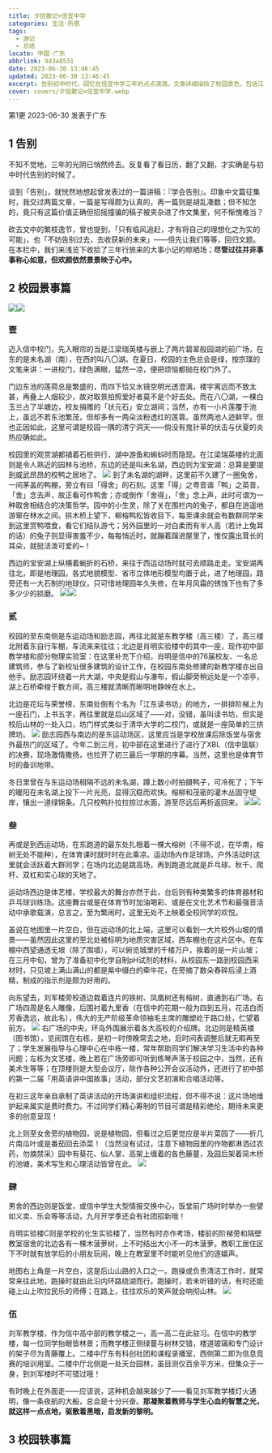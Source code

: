 ```yaml
---
title: 夕拾散记×信宜中学
categories: 生活·所感
tags:
  - 游记
  - 总结
locate: 中国·广东
abbrlink: 943a8531
date: 2023-06-30 13:46:45
updated: 2023-06-30 13:46:45
excerpt: 告别初中时代，回忆在信宜中学三年的点点滴滴。文章详细描绘了校园景色，包括江梁瑞英楼、未名湖、八〇湖等湖泊美景，以及宝安湖、地理园、励志园等区域的特色。同时，还叙述了校园内的运动场、体艺楼、图书馆等建筑的功能与活动，穿插了在校园的各种故事，如学生活动、社团招新等，展现了丰富多彩的校园生活。
cover: covers/夕拾散记×信宜中学.webp
---
```

第1更 2023-06-30 发表于广东

## 1 告别
不知不觉地，三年的光阴已悄然终去。反复看了看日历，翻了又翻，才实确是与初中时代告别的时候了。

谈到「告别」，就恍然地想起曾发表过的一篇讲稿：『学会告别』。印象中文篇征集时，我交过两篇文章，一篇是写得颇为认真的，再一篇则是胡乱凑数；但不知怎的，竟只有这篇价值正确但招摇撞骗的稿子被夹杂进了作文集里，何不惭愧难当？

砍去文中的繁枝逸节，曾也提到，「只有临风追赶，才有将自己的理想化之为实的可能」，也「不妨告别过去，去收获新的未来」——但先让我们等等，回归文题。在本栏中，我们来浅览下收拾了三年行旅来的大事小记的晾晒场；**尽管过往并非事事称心如意，但欢颜依然景景映于心中。**
## 2 校园景事篇
![](map-1.avif)![](photo-1.avif)
### 壹
迈入信中校门，先入眼帘的当是江梁瑞英楼与嵌上了两片碧翠般园湖的前广场，在东的是未名湖（南），在西的叫八〇湖。在夏日，校园的主色总会是绿，按宗璞的文笔来讲：一进校门，绿色满眼，猛然一凉，便把烦恼都抛在校门外了。

门边东池的莲荷总是繁盛的，而四下恰又水镜空明光透澄漓，楼宇离远而不致太甚，再叠上人烟较少，故对取景拍照爱好者莫不是个好去处。而在八〇湖，一棵白玉兰占了半塘边，校友捐赠的「状元石」安立湖间；当然，亦有一小片莲覆于池上，虽远不若东池繁茂，但却多有一两朵淡粉透红的莲蓉。虽然两池人迹鲜罕，但也正因如此，这里可谓是校园一隅的清宁洞天——倘没有鬼针草的伏击与伏夏的炎热应确如此。

校园里的观赏湖都铺着石桩供行，湖中游鱼和蝌蚪时而隐现。在江梁瑞英楼的北面则是令人熟近的园林与池桥，东边的还是叫未名湖，西边则为宝安湖：总算是要提到威武昂昂的校鸭之居地了。
![](./photo-2.avif)
到了未名湖的湖畔，这里前不久建了一圈兔舍，一间茅盖的鸭棚，旁立有曰「得舍」的石刻。这里「得」之粤音谐「鸭」之英音，「舍」念去声，故正看可作鸭舍；亦或倒作「舍得」，「舍」念上声，此时可谓为一种取舍相结合的决策哲学。园中的小生灵，除了关在围栏内的兔子，都自在逍遥地游窜在林水之间。拱木桥上望下，柳榕鸭松皆收目下，每至课余就会有数群同学来到这里赏鸭喂食，看它们结队游弋；另外园里的一对白柔而有半人高（若计上兔耳的话）的兔子则显得害羞不少，每每悄近时，就蹦着蹿进屋里了，惟仅露出茸长的耳朵，就挺活泼可爱的~！

西边的宝安湖上纵横着蜿折的石桥，来往于西运动场时就可去顺路走走。宝安湖再往北，即是地理园。各式地貌模型、省市立体地形模型均置于此，进了地理园，路旁还有一大石制的地球仪，只可惜地理园年久失修，在年月风霜的锈蚀下也有了多多少少的损磨。
![](map-2.avif)![](photo-3.avif)
### 贰
校园的至东南侧是东运动场和励志园，再往北就是东教学楼（高三楼）了，高三楼北附着东自行车棚，车流来来往往；北边是肖明实验楼中的其中一座，现作初中部教学楼和部分物理实验室：在这里补充下介绍，肖明是信中的76届校友、一名总建筑师，参与了新校址很多建筑的设计工作，在校园东南处修建的新教学楼亦出自他手。励志园环绕着一片大湖，中央是假山与瀑布，假山脚旁稍远处是一个凉亭，湖上石桥牵梭于数方间，高三楼就清晰而晰明地静映在水上。

北边是花坛与荣誉榜，东南处倒有个名为「江东读书坊」的地方，一排排阶梯上为一座石门，上书五字，再往里就是后山区域了——对，没错，虽叫读书坊，但实是校后山林的一处入口，坊门样式类似于清华大学的二校门，或就是一座简单的三拱牌坊。
![](photo-4.avif)
励志园西与南边的是东运动场区，这里应当是学校放课后除饭堂与宿舍外最热门的区域了。今年二到三月，初中部在这里进行了进行了XBL（信中篮联）的决赛，现场激情撒扬，也拉开了初三最后一学期的序幕。当然，这里也是体育节时的备训地带。

冬日里曾在与东运动场相隔不远的未名湖，蹲上数小时拍摄鸭子，可冷死了；下午的暖阳在未名湖上投下一片光亮，显得沉稳而欢快。榕柳和茂密的灌木丛固守堤岸，镶出一道绿锦条。几只校鸭扑拉拉掠过水面，游至尽远后再折返回来。
![](map-3.avif)![](photo-5.avif)
### 叁
再或是到西运动场，在东跑道的最东处扎根着一棵大榕树（不得不说，在华南，榕树无处不能种），在体育课时就时时在此乘凉。运动场内作足球场，户外活动时这里就会活跃着大群同学；在场内北边是跳高场，再到跑道北就是乒乓球、秋千、爬杆、双杠和实心球的天地了。

运动场西边是体艺楼，学校最大的舞台亦然于此，台后则有种类繁多的体育器材和乒乓球训练场。这座舞台或是在体育节时加油喝彩、或是在文化艺术节和最强音活动中承歌载演，总言之，至为繁闹时，这里无处不上映着全校同学的欢悦。

虽说在地图里一片空白，但在运动场的北上端，这里可以看到一大片校外山坡的情景——虽然因此这里的至北处被标明为地质灾害区域，西车棚也在这片区中。在车棚中西望通透无垠（除了围墙），可以俯览城里的千楼万户，挨着的是一片山坡；在三月中旬，曾为了准备初中化学自制pH试剂的材料，从校园东一路到校园西采材时，只见坡上满山满山的都是紫中缀白的牵牛花，在旁摘了数朵舂碎后浸上酒精，制成的指示剂是颇为好用的。

向东望去，刘军楼旁校道边栽着连片的铁树、凤凰树还有榕树，直通到右广场。右广场四周是名人雕像，后围衬着九里香（在信中的花期一般为四到五月，花洁白而芳香逸远，故此名），伟大的无产阶级革命领袖毛主席的雕塑屹于路口处，伫望着前方。
![](photo-6.avif)
右广场的中央，环岛外围展示着各大高校的介绍牌。北边则是精英楼（图书馆），览阅馆在右栋，是初一时傍晚常去之地，后时间表调整后就无暇再至了；学生发展指导与心理中心在中栋一楼，常年帮助同学们解决学习生活中的各种问题；左栋为文艺楼，晚上若在广场旁即可听到练琴声荡于校园之中，当然，还有美术生等等；在顶楼则是大型会议厅，除作各种公开会议活动外，还进行了初中部的第一二届「用英语讲中国故事」活动，部分文艺初演和合唱活动等。

在初三这年亲自承制了英讲活动的开场演讲和组织流程，但不得不说：这片场地维护起来属实是费时费力。不过同学们精心筹制的节目可谓是精彩绝伦，期待未来更多的创意呈现！

北上则至女舍旁的植物园，说是植物园，但看过之后更觉应是半片菜园了——折几片南瓜叶或是番茄回去添菜！（当然没有试过，注意下植物园里的作物都淋洒过农药，勿摘禁采）园中有葵花、仙人掌、高架上缠着的各色藤蔓，及园后架着简木桥的池塘，美术写生和心理活动皆曾在此。
![](map-4.avif)
### 肆
男舍的西边则是饭堂，或信中学生大型情报交换中心，饭堂前广场时时举办一些譬如义卖、乐会等等活动，九月开学季还会有社团招新哦！

肖明实验楼C则是学校的化生实验楼了，当然有时亦作考场，楼前的阶梯旁和隔壁教室宿舍的北边各有一棵木菠萝树，上不时结出大小不一的木菠萝。教职工居住区下不时就有放学后的小朋友玩闹，晚上在教室里不时能听见他们的逐嬉声。

地图右上角是一片空白，这是后山山路的入口之一。跑操或负责清洁工作时，就常常来往此地，跑操时就由此沿内环路绕湖而行。跑操时，若未听错的话，有时还能碰上山上吹拉民乐的师傅；在路上，往往欢乐的笑声就会响彻山林。
![](map-5.avif)
### 伍
刘军教学楼，作为信中高中部的教学楼之一，高一高二在此驻习。在信中的教学楼，每一位同学抬眼皆林景；而教学楼正侧绿蔓与树林交错，楼道玻璃和专门设计的架子尽为青藤覆上。二楼中厅东有科创社团和课程录播室，西侧第二即为信息竞赛的培训用室。二楼中厅北侧是一处天台园林，虽目测仅百余平方米，但集众于一身，到刘军楼时不可错过哦！

有时晚上在外面走——应该说，这种机会越来越少了——看见刘军教学楼灯火通明，像一条夜航的大船，总会是十分兴奋。**那凝聚着教师与学生心血的智慧之光，就这样一点点地，驱散着黑暗，启发新的黎明。**
## 3 校园轶事篇